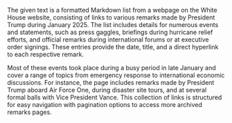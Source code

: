 The given text is a formatted Markdown list from a webpage on the White House website, consisting of links to various remarks made by President Trump during January 2025. The list includes details for numerous events and statements, such as press gaggles, briefings during hurricane relief efforts, and official remarks during international forums or at executive order signings. These entries provide the date, title, and a direct hyperlink to each respective remark.

Most of these events took place during a busy period in late January and cover a range of topics from emergency response to international economic discussions. For instance, the page includes remarks made by President Trump aboard Air Force One, during disaster site tours, and at several formal balls with Vice President Vance. This collection of links is structured for easy navigation with pagination options to access more archived remarks pages.
